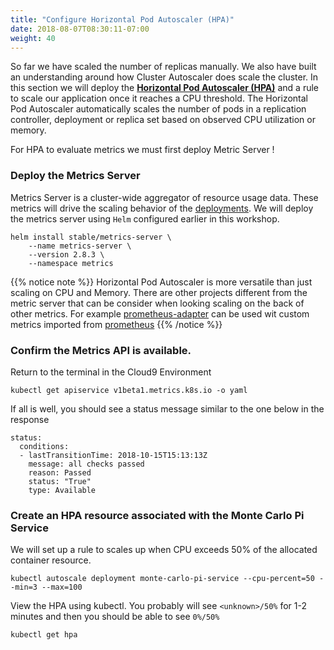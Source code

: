 ```yaml
---
title: "Configure Horizontal Pod Autoscaler (HPA)"
date: 2018-08-07T08:30:11-07:00
weight: 40
---
```


So far we have scaled the number of replicas manually. We also have built an understanding around how Cluster Autoscaler does scale the cluster.
In this section we will deploy the **[Horizontal Pod Autoscaler (HPA)](https://kubernetes.io/docs/tasks/run-application/horizontal-pod-autoscale/)** and a rule to scale our application once it reaches a CPU threshold. The Horizontal Pod Autoscaler automatically scales the number of pods in a replication controller, deployment or replica set based on observed CPU utilization or memory. 

For HPA to evaluate metrics we must first deploy Metric Server ! 

### Deploy the Metrics Server
Metrics Server is a cluster-wide aggregator of resource usage data. These metrics will drive the scaling behavior of the [deployments](https://kubernetes.io/docs/concepts/workloads/controllers/deployment/). We will deploy the metrics server using `Helm` configured earlier in this workshop.

```
helm install stable/metrics-server \
    --name metrics-server \
    --version 2.8.3 \
    --namespace metrics
```

{{% notice note %}}
Horizontal Pod Autoscaler is more versatile than just scaling on CPU and Memory. There are other projects different from the metric server that can be consider when looking scaling on the back of other metrics. For example [prometheus-adapter](https://github.com/helm/charts/tree/master/stable/prometheus-adapter) can be used wit custom metrics imported from [prometheus](https://prometheus.io/)
{{% /notice %}}

### Confirm the Metrics API is available.

Return to the terminal in the Cloud9 Environment
```
kubectl get apiservice v1beta1.metrics.k8s.io -o yaml
```
If all is well, you should see a status message similar to the one below in the response
```
status:
  conditions:
  - lastTransitionTime: 2018-10-15T15:13:13Z
    message: all checks passed
    reason: Passed
    status: "True"
    type: Available
```


### Create an HPA resource associated with the Monte Carlo Pi Service

We will set up a rule to scales up when CPU exceeds 50% of the allocated container resource.

```
kubectl autoscale deployment monte-carlo-pi-service --cpu-percent=50 --min=3 --max=100
```

View the HPA using kubectl. You probably will see `<unknown>/50%` for 1-2 minutes and then you should be able to see `0%/50%`
```
kubectl get hpa
```



